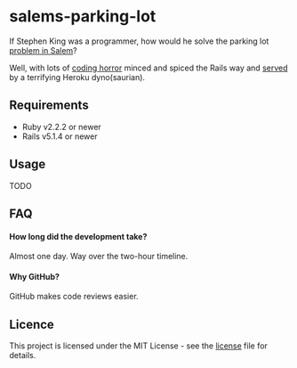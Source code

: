 # salems-parking-lot

If Stephen King was a programmer, how would he solve the parking lot [problem in Salem](https://en.wikipedia.org/wiki/%27Salem%27s_Lot)?

Well, with lots of [coding horror](https://blog.codinghorror.com/) minced and spiced the
Rails way and [served](https://salems-parking-lot.herokuapp.com) by a terrifying Heroku dyno(saurian).

## Requirements

* Ruby v2.2.2 or newer
* Rails v5.1.4 or newer

## Usage

TODO

## FAQ

#### How long did the development take?

Almost one day. Way over the two-hour timeline. 

#### Why GitHub?

GitHub makes code reviews easier.

## Licence

This project is licensed under the MIT License - see the [license](LICENSE.md) file for details.
